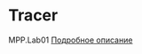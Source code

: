 # Tracer
MPP.Lab01
[Подробное описание](https://ramanbut-husaim.gitbooks.io/laboratory-works/content/chapter01_MPP/lab01.html)
